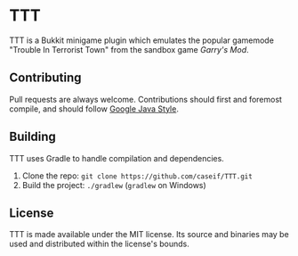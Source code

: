 TTT
========

TTT is a Bukkit minigame plugin which emulates the popular gamemode "Trouble In Terrorist Town" from the sandbox game
*Garry's Mod*.

Contributing
------------

Pull requests are always welcome. Contributions should first and foremost compile, and should follow
[Google Java Style](https://google.github.io/styleguide/javaguide.html).

Building
--------

TTT uses Gradle to handle compilation and dependencies.

1. Clone the repo: `git clone https://github.com/caseif/TTT.git`
2. Build the project: `./gradlew` (`gradlew` on Windows)

License
-------

TTT is made available under the MIT license. Its source and binaries may be used and distributed within the
license's bounds.
